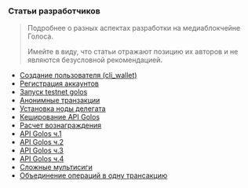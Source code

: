 ### Статьи разработчиков

> Подробнее о разных аспектах разработки на медиаблокчейне Голоса.
>
> Имейте в виду, что статьи отражают позицию их авторов и не являются безусловной рекомендацией.

* [Создание пользователя \(cli\_wallet\)](https://wiki.golos.io/3-guides/stati/sozdanie-polzovatelya-ispolzuya-cliwallet.html)
* [Регистрация аккаунтов](https://www.gitbook.com/book/cyberfund/golos/edit#)
* [Запуск testnet golos](https://www.gitbook.com/book/cyberfund/golos/edit#)
* [Анонимные транзакции](https://www.gitbook.com/book/cyberfund/golos/edit#)
* [Установка ноды делегата](https://www.gitbook.com/book/cyberfund/golos/edit#)
* [Кеширование API Golos](https://www.gitbook.com/book/cyberfund/golos/edit#)
* [Расчет вознаграждения](https://www.gitbook.com/book/cyberfund/golos/edit#)
* [API Golos ч.1](https://www.gitbook.com/book/cyberfund/golos/edit#)
* [API Golos ч.2](https://www.gitbook.com/book/cyberfund/golos/edit#)
* [API Golos ч.3](https://www.gitbook.com/book/cyberfund/golos/edit#)
* [API Golos ч.4](https://www.gitbook.com/book/cyberfund/golos/edit#)
* [Сложные мультисиги](https://www.gitbook.com/book/cyberfund/golos/edit#)
* [Объединение операций в одну трансакцию](https://www.gitbook.com/book/cyberfund/golos/edit#)



